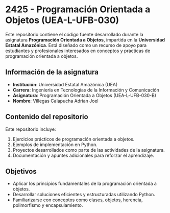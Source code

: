 # 2425 - Programación Orientada a Objetos (UEA-L-UFB-030)

Este repositorio contiene el código fuente desarrollado durante la asignatura **Programación Orientada a Objetos**, impartida en la **Universidad Estatal Amazónica**. Está diseñado como un recurso de apoyo para estudiantes y profesionales interesados en conceptos y prácticas de programación orientada a objetos.

## Información de la asignatura

- **Institución**: Universidad Estatal Amazónica (UEA)  
- **Carrera**: Ingeniería en Tecnologías de la Información y Comunicación  
- **Asignatura**: Programación Orientada a Objetos (UEA-L-UFB-030-B)  
- **Nombre**: Villegas Calapucha Adrian Joel

## Contenido del repositorio

Este repositorio incluye:
1. Ejercicios prácticos de programación orientada a objetos.
2. Ejemplos de implementación en Python.
3. Proyectos desarrollados como parte de las actividades de la asignatura.
4. Documentación y apuntes adicionales para reforzar el aprendizaje.

## Objetivos

- Aplicar los principios fundamentales de la programación orientada a objetos.
- Desarrollar soluciones eficientes y estructuradas utilizando Python.
- Familiarizarse con conceptos como clases, objetos, herencia, polimorfismo y encapsulamiento.
